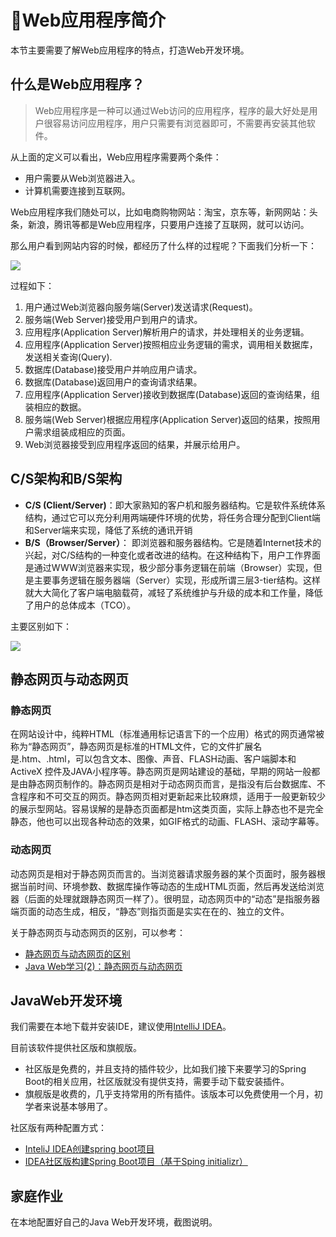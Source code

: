 # Web应用程序简介

本节主要需要了解Web应用程序的特点，打造Web开发环境。



## 什么是Web应用程序？

>Web应用程序是一种可以通过Web访问的应用程序，程序的最大好处是用户很容易访问应用程序，用户只需要有浏览器即可，不需要再安装其他软件。

从上面的定义可以看出，Web应用程序需要两个条件：

* 用户需要从Web浏览器进入。
* 计算机需要连接到互联网。

Web应用程序我们随处可以，比如电商购物网站：淘宝，京东等，新网网站：头条，新浪，腾讯等都是Web应用程序，只要用户连接了互联网，就可以访问。

那么用户看到网站内容的时候，都经历了什么样的过程呢？下面我们分析一下：

![](http://ww1.sinaimg.cn/large/af4e9f79ly1g0fcpfvk15j20hx0btgm8.jpg)

过程如下：

1. 用户通过Web浏览器向服务端(Server)发送请求(Request)。
2. 服务端(Web Server)接受用户到用户的请求。
3. 应用程序(Application Server)解析用户的请求，并处理相关的业务逻辑。
4. 应用程序(Application Server)按照相应业务逻辑的需求，调用相关数据库，发送相关查询(Query).
5. 数据库(Database)接受用户并响应用户请求。
6. 数据库(Database)返回用户的查询请求结果。
7. 应用程序(Application Server)接收到数据库(Database)返回的查询结果，组装相应的数据。
8. 服务端(Web Server)根据应用程序(Application Server)返回的结果，按照用户需求组装成相应的页面。
9. Web浏览器接受到应用程序返回的结果，并展示给用户。



## C/S架构和B/S架构

*  **C/S (Client/Server)**：即大家熟知的客户机和服务器结构。它是软件系统体系结构，通过它可以充分利用两端硬件环境的优势，将任务合理分配到Client端和Server端来实现，降低了系统的通讯开销
* **B/S（Browser/Server）**： 即浏览器和服务器结构。它是随着Internet技术的兴起，对C/S结构的一种变化或者改进的结构。在这种结构下，用户工作界面是通过WWW浏览器来实现，极少部分事务逻辑在前端（Browser）实现，但是主要事务逻辑在服务器端（Server）实现，形成所谓三层3-tier结构。这样就大大简化了客户端电脑载荷，减轻了系统维护与升级的成本和工作量，降低了用户的总体成本（TCO）。

主要区别如下：

![](http://ww1.sinaimg.cn/large/af4e9f79ly1g0it6q9ktkg216f0b8myc.gif)



## 静态网页与动态网页

### 静态网页

在网站设计中，纯粹HTML（标准通用标记语言下的一个应用）格式的网页通常被称为“静态网页”，静态网页是标准的HTML文件，它的文件扩展名是.htm、.html，可以包含文本、图像、声音、FLASH动画、客户端脚本和ActiveX
控件及JAVA小程序等。静态网页是网站建设的基础，早期的网站一般都是由静态网页制作的。静态网页是相对于动态网页而言，是指没有后台数据库、不含程序和不可交互的网页。静态网页相对更新起来比较麻烦，适用于一般更新较少的展示型网站。容易误解的是静态页面都是htm这类页面，实际上静态也不是完全静态，他也可以出现各种动态的效果，如GIF格式的动画、FLASH、滚动字幕等。

### 动态网页

动态网页是相对于静态网页而言的。当浏览器请求服务器的某个页面时，服务器根据当前时间、环境参数、数据库操作等动态的生成HTML页面，然后再发送给浏览器（后面的处理就跟静态网页一样了）。很明显，动态网页中的“动态”是指服务器端页面的动态生成，相反，“静态”则指页面是实实在在的、独立的文件。

关于静态网页与动态网页的区别，可以参考：

* [静态网页与动态网页的区别](https://www.jianshu.com/p/649d2a0ebde5)
* [Java Web学习(2)：静态网页与动态网页](https://blog.csdn.net/erlian1992/article/details/51868799)



## JavaWeb开发环境

我们需要在本地下载并安装IDE，建议使用[IntelliJ IDEA](https://www.jetbrains.com/idea/)。

目前该软件提供社区版和旗舰版。

* 社区版是免费的，并且支持的插件较少，比如我们接下来要学习的Spring Boot的相关应用，社区版就没有提供支持，需要手动下载安装插件。
* 旗舰版是收费的，几乎支持常用的所有插件。该版本可以免费使用一个月，初学者来说基本够用了。

社区版有两种配置方式：

* [InteliJ IDEA创建spring boot项目](https://blog.csdn.net/crazilyer/article/details/80313323)
* [IDEA社区版构建Spring Boot项目（基于Sping initializr）](https://www.jianshu.com/p/48cfb6a66e17)



## 家庭作业

在本地配置好自己的Java Web开发环境，截图说明。